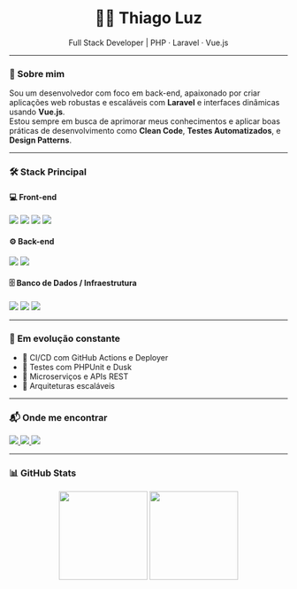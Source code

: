<h1 align="center">👨‍💻 Thiago Luz</h1>
<p align="center">Full Stack Developer | PHP · Laravel · Vue.js</p>

---

### 👋 Sobre mim

Sou um desenvolvedor com foco em back-end, apaixonado por criar aplicações web robustas e escaláveis com **Laravel** e interfaces dinâmicas usando **Vue.js**.  
Estou sempre em busca de aprimorar meus conhecimentos e aplicar boas práticas de desenvolvimento como **Clean Code**, **Testes Automatizados**, e **Design Patterns**.

---

### 🛠️ Stack Principal

#### 💻 Front-end
<p>
  <img src="https://img.shields.io/badge/HTML5-E34F26?style=flat&logo=html5&logoColor=white"/>
  <img src="https://img.shields.io/badge/CSS3-1572B6?style=flat&logo=css3&logoColor=white"/>
  <img src="https://img.shields.io/badge/JavaScript-F7DF1E?style=flat&logo=javascript&logoColor=black"/>
  <img src="https://img.shields.io/badge/Vue.js-4FC08D?style=flat&logo=vue.js&logoColor=white"/>
</p>

#### ⚙️ Back-end
<p>
  <img src="https://img.shields.io/badge/PHP-777BB4?style=flat&logo=php&logoColor=white"/>
  <img src="https://img.shields.io/badge/Laravel-FF2D20?style=flat&logo=laravel&logoColor=white"/>
</p>

#### 🗄️ Banco de Dados / Infraestrutura
<p>
  <img src="https://img.shields.io/badge/MySQL-4479A1?style=flat&logo=mysql&logoColor=white"/>
  <img src="https://img.shields.io/badge/PostgreSQL-336791?style=flat&logo=postgresql&logoColor=white"/>
  <img src="https://img.shields.io/badge/Docker-2496ED?style=flat&logo=docker&logoColor=white"/>
</p>

---

### 🚧 Em evolução constante
- 🔄 CI/CD com GitHub Actions e Deployer  
- 🧪 Testes com PHPUnit e Dusk  
- 🧱 Microserviços e APIs REST  
- 🧠 Arquiteturas escaláveis  

---

### 📬 Onde me encontrar

<p>
  <a href="mailto:seuemail@gmail.com">
    <img src="https://img.shields.io/badge/Gmail-D14836?style=flat&logo=gmail&logoColor=white"/>
  </a>
  <a href="https://wa.me/seunumero">
    <img src="https://img.shields.io/badge/WhatsApp-25D366?style=flat&logo=whatsapp&logoColor=white"/>
  </a>
  <a href="https://linkedin.com/in/seulinkedin">
    <img src="https://img.shields.io/badge/LinkedIn-0077B5?style=flat&logo=linkedin&logoColor=white"/>
  </a>
</p>

---

### 📊 GitHub Stats

<div align="center">
  <img height="160em" src="https://github-readme-stats.vercel.app/api?username=ThLuz&show_icons=true&theme=radical&count_private=true" />
  <img height="160em" src="https://github-readme-stats.vercel.app/api/top-langs/?username=ThLuz&layout=compact&theme=radical"/>
</div>
